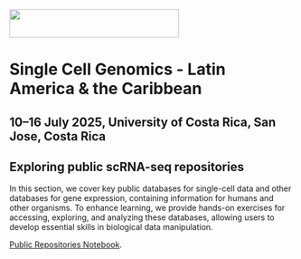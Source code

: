 <img src="https://coursesandconferences.wellcomeconnectingscience.org/wp-content/themes/wcc_courses_and_conferences/dist/assets/svg/logo.svg" width="300" height="50"> 

# Single Cell Genomics - Latin America & the Caribbean

## 10–16 July 2025, University of Costa Rica, San Jose, Costa Rica

## Exploring public scRNA-seq repositories

In this section, we cover key public databases for single-cell data and other databases for gene expression, containing information for humans and other organisms. To enhance learning, we provide hands-on exercises for accessing, exploring, and analyzing these databases, allowing users to develop essential skills in biological data manipulation.


[Public Repositories Notebook](https://colab.research.google.com/drive/1dMNwVvf15EomkxbZmL0zo4wqmX7_G9vW#scrollTo=mFvsob440DgF).
